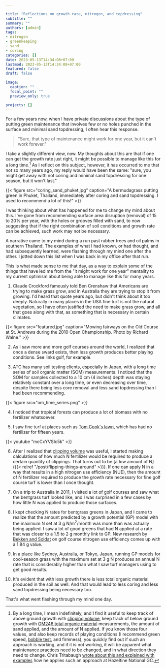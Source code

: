 ```yaml
---

title: "Reflections on growth rate, nitrogen, and topdressing"
subtitle: ""
summary: ""
authors: [admin]
tags: 
- nitrogen
- greenkeeping
- sand
- coring
categories: []
date: 2023-05-13T14:34:08+07:00
lastmod: 2023-05-13T14:34:08+07:00
featured: false
draft: false

image:
  caption: ""
  focal_point: ""
  preview_only: true

projects: []
---
```


For a few years now, when I have private discussions about the type of putting green maintenance that involves few or no holes punched in the surface and minimal sand topdressing, I often hear this response.

> "Sure, that type of maintenance might work for one year, but it can't work forever."

I take a slightly different view, now. My thoughts about this are that if one can get the growth rate just right, it might be possible to manage like this for a long time.[^1] As I reflect on this subject, however, it has occurred to me that not so many years ago, my reply would have been the same: "sure, you might get away with not coring and minimal sand topdressing for one season, but it won't last."

[^1]: By a long time, I mean indefinitely, and I find it useful to keep track of above ground growth with [clipping volume](https://www.asianturfgrass.com/project/clipvol/), keep track of below ground growth with [OM246 total organic material](https://www.asianturfgrass.com/project/om246/) measurements, the amount of sand applied, and the amount of N applied. If you know those four values, and also keep records of playing conditions (I recommend green speed, [bobble test](https://www.asianturfgrass.com/tag/bobbletest/), and firmness), you quickly find out if such an approach is working, and if it is not working, it will be apparent what maintenance practices need to be changed, and in what direction they need to change. Chris Tritabaugh [wrote about this and explained with examples](https://open.substack.com/pub/ctunderscoreturf/p/what-we-do-bc430f38b469?r=dakt8&utm_campaign=post&utm_medium=web) how he applies such an approach at Hazeltine National GC.

{{< figure src="coring_sand_phuket.jpg" caption="A bermudagrass putting green in Phuket, Thailand, immediately after coring and sand topdressing. I used to recommend a lot of this!" >}}

I was thinking about what has happened for me to change my mind about this. I've gone from recommending surface area disruption (removal) of 15 to 20% per year, with the holes or grooves filled with sand, to now suggesting that if the right combination of soil conditions and growth rate can be achieved, such work may not be necessary.

A narrative came to my mind during a run past rubber trees and oil palms in southern Thailand. The examples of what I had known, or had thought, and had subsequently learned, were flashing through my mind one after the other. I jotted down this list when I was back in my office after that run.

This is what made sense to me that day, as a way to explain some of the things that have led me from the "it might work for one year" mentality to my current optimism about being able to manage like this for many years.

1. Claude Crockford famously told Ben Crenshaw that Americans are trying to make grass grow, and in Australia they are trying to stop it from growing. I'd heard that quote years ago, but didn't think about it too deeply. Naturally in many places in the USA fine turf is not the natural vegetation, so I have often justified the need to make grass grow, and all that goes along with that, as something that is necessary in certain climates.

{{< figure src="featured.jpg" caption="Mowing fairways on the Old Course at St. Andrews during the 2010 Open Championship. Photo by Richard Walne." >}}

2. As I saw more and more golf courses around the world, I realized that once a dense sward exists, then less growth produces better playing conditions. See links golf, for example.

3. ATC has many soil testing clients, especially in Japan, with a long time series of soil organic matter (SOM) measurements. I noticed that the SOM for samples collected to a 10 cm (4 inches) depth was staying relatively constant over a long time, or even decreasing over time, despite there being less core removal and less sand topdressing than I had been recommending.

{{< figure src="om_time_series.png" >}}

4. I noticed that tropical forests can produce a lot of biomass with no fertilizer whatsoever.

5. I saw fine turf at places such as [Tom Cook's lawn](https://youtu.be/mcCxYVSIc5k), which has had no fertilizer for fifteen years.

{{< youtube "mcCxYVSIc5k" >}}
<br>

6. After I realized that [clipping volume](https://www.asianturfgrass.com/project/clipvol/) was useful, I started making calculations of how much N fertilizer would be required to produce a certain quantity of clippings. That turns out to be [a low amount of N]({{< relref "/post/flipping-things-around" >}}). If one can apply N in a way that results in a high nitrogen use efficiency (NUE), then the amount of N fertilizer required to produce the growth rate necessary for fine golf course turf is lower than I once thought.

7. On a trip to Australia in 2011, I visited a lot of golf courses and saw what the bentgrass turf looked like, and I was surprised in a few cases by how little N was applied to produce those surfaces.

8. I kept checking N rates for bentgrass greens in Japan, and I came to realize that the amount predicted by a growth potential (GP) model with the maximum N set at 3 g N/m<sup>2</sup>/month was more than was actually being applied. I saw a lot of good greens that had N applied at a rate that was closer to a 1.5 to 2 g monthly link to GP. New research by [Bekken and Soldat](https://doi.org/10.1002/glr2.12024) on golf course nitrogen use efficiency comes up with a 1.84 g value.

9. In a place like Sydney, Australia, or Tokyo, Japan, running GP models for cool-season grass with the maximum set at 3 g N produces an annual N rate that is considerably higher than what I saw turf managers using to get good results.

10. It's evident that with less growth there is less total organic material produced in the soil as well. And that would lead to less coring and less sand topdressing being necessary too.

That's what went flashing through my mind one day.


